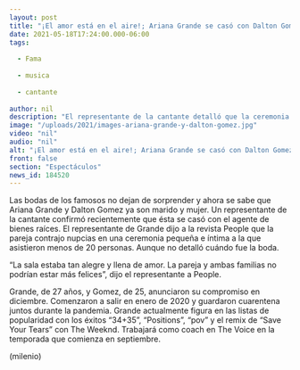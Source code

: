 ```yaml
---
layout: post
title: "¡El amor está en el aire!; Ariana Grande se casó con Dalton Gomez"
date: 2021-05-18T17:24:00.000-06:00
tags:
  
  - Fama
  
  - musica
  
  - cantante
  
author: nil
description: "El representante de la cantante detalló que la ceremonia fue discreta y que no hubo más d 20 invitados."
image: "/uploads/2021/images-ariana-grande-y-dalton-gomez.jpg"
video: "nil"
audio: "nil"
alt: "¡El amor está en el aire!; Ariana Grande se casó con Dalton Gomez"
front: false
section: "Espectáculos"
news_id: 184520
---
```


Las bodas de los famosos no dejan de sorprender y ahora se sabe que Ariana Grande y Dalton Gomez ya son marido y mujer. Un representante de la cantante confirmó recientemente que ésta se casó con el agente de bienes raíces. El representante de Grande dijo a la revista People que la pareja contrajo nupcias en una ceremonia pequeña e íntima a la que asistieron menos de 20 personas. Aunque no detalló cuándo fue la boda. 

“La sala estaba tan alegre y llena de amor. La pareja y ambas familias no podrían estar más felices”, dijo el representante a People. 

Grande, de 27 años, y Gomez, de 25, anunciaron su compromiso en diciembre. Comenzaron a salir en enero de 2020 y guardaron cuarentena juntos durante la pandemia. Grande actualmente figura en las listas de popularidad con los éxitos “34+35”, “Positions”, “pov” y el remix de “Save Your Tears” con The Weeknd. Trabajará como coach en The Voice en la temporada que comienza en septiembre. 

(milenio)